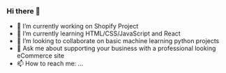 ### Hi there 👋


- 🔭 I’m currently working on Shopify Project
- 🌱 I’m currently learning HTML/CSS/JavaScript and React
- 👯 I’m looking to collaborate on basic machine learning python projects
- 💬 Ask me about supporting your business with a professional looking eCommerce site
- 📫 How to reach me: ...

